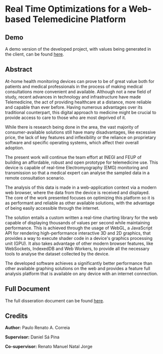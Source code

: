 
#  Real Time Optimizations for a Web-based Telemedicine Platform


## Demo

A demo version of the developed project, with values being generated in the client, can be found [here](https://paulocorreia.me/WebGLGraphing/).

## Abstract

At-home health monitoring devices can prove to be of great value both for patients and medical professionals in the process of making medical consultations more convenient and available. Although not a new field of study, recent advances in technology and infrastructure have made Telemedicine, the act of providing healthcare at a distance, more reliable and capable than ever before. Having numerous advantages over its traditional counterpart, this digital approach to medicine might be crucial to provide access to care to those who are most deprived of it.

While there is research being done in the area, the vast majority of consumer-available solutions still have many disadvantages, like excessive price, the lack of key features and inflexibility or the reliance on proprietary software and specific operating systems, which affect their overall adoption.

The present work will continue the team effort at INEGI and FEUP of building an affordable, robust and open prototype for telemedicine use. This device is capable of real-time Electromyography (EMG) monitoring and transmission so that a medical expert can analyse the sampled data in a remote consultation scenario.

The analysis of this data is made in a web-application context via a modern web browser, where the data from the device is received and displayed. The core of the work presented focuses on optimizing this platform so it is as performant and reliable as other available solutions, with the advantage of being easily accessible through the internet.

The solution entails a custom written a real-time charting library for the web capable of displaying thousands of values per second while maintaining performance. This is achieved through the usage of WebGL, a JavaScript API for rendering high-performance interactive 3D and 2D graphics, that provides a way to execute shader code in a device's graphics processing unit (GPU). It also takes advantage of other modern browser features, like WebSockets, IndexedDB and Web Workers, to provide all the necessary tools to analyse the dataset collected by the device.

The developed software achieves a significantly better performance than other available graphing solutions on the web and provides a feature full analysis platform that is available on any device with an internet connection.

## Full Document

The full disseration document can be found [here](docs/Dissertation.pdf).

## Credits

**Author:** Paulo Renato A. Correia

**Supervisor:** Daniel Sá Pina

**Co-supervisor:** Renato Manuel Natal Jorge
